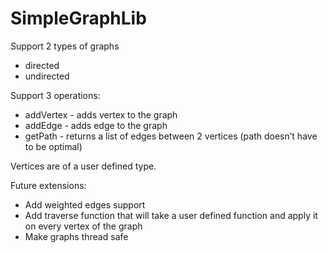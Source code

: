 # SimpleGraphLib

Support 2 types of graphs 
- directed
- undirected 

Support 3 operations:
- addVertex - adds vertex to the graph
- addEdge - adds edge to the graph
- getPath - returns a list of edges between 2 vertices (path doesn’t have to be optimal)

Vertices are of a user defined type.

Future extensions:
- Add weighted edges support
- Add traverse function that will take a user defined function and apply it on every vertex of the graph
- Make graphs thread safe